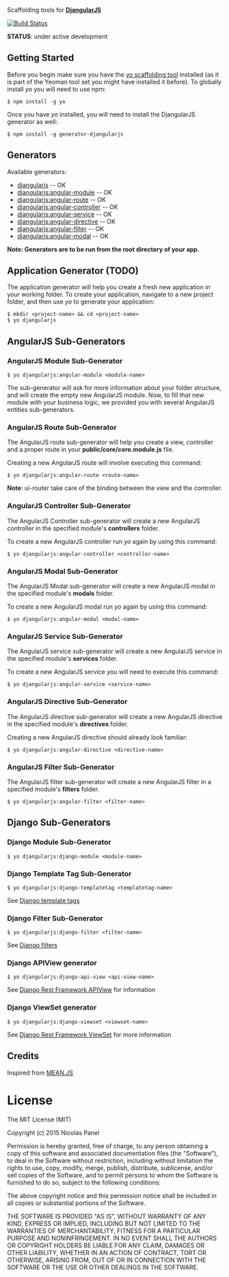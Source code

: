 Scaffolding tools for __[DjangularJS](https://github.com/nicolaspanel/djangularjs)__


[![Build Status](https://travis-ci.org/nicolaspanel/generator-djangularjs.png)](https://travis-ci.org/nicolaspanel/generator-djangularjs)

__STATUS__: under active development


## Getting Started

Before you begin make sure you have the [yo scaffolding tool](http://yeoman.io/generators/) installed (as it is part of the Yeoman tool set you might have installed it before). To globally install *yo* you will need to use npm:


```
$ npm install -g yo
```


Once you have *yo* installed, you will need to install the DjangularJS generator as well:


```
$ npm install -g generator-djangularjs
```

## Generators

Available generators:

* [djangularjs](#application-generator) -- OK
* [djangularjs:angular-module](#angularjs-module-sub-generator) -- OK
* [djangularjs:angular-route](#angularjs-route-sub-generator) -- OK
* [djangularjs:angular-controller](#angularjs-controller-sub-generator) -- OK
* [djangularjs:angular-service](#angularjs-service-sub-generator) -- OK
* [djangularjs:angular-directive](#angularjs-directive-sub-generator) -- OK
* [djangularjs:angular-filter](#angularjs-filter-sub-generator) -- OK
* [djangularjs:angular-modal](#angularjs-modal-sub-generator) -- OK


**Note: Generators are to be run from the root directory of your app.**


## Application Generator (TODO)

The application generator will help you create a fresh new application in your working folder. To create your application, navigate to a new project folder, and then use *yo* to generate your application:


```
$ mkdir <project-name> && cd <project-name>
$ yo djangularjs
```


## AngularJS Sub-Generators

### AngularJS Module Sub-Generator


```
$ yo djangularjs:angular-module <module-name>
```

The sub-generator will ask for more information about your folder structure, and will create the empty new AngularJS module. Now, to fill that new module with your business logic, we provided you with several AngularJS entities sub-generators.



### AngularJS Route Sub-Generator

The AngularJS route sub-generator will help you create a view, controller and a proper route in your **public/core/core.module.js** file. 

Creating a new AngularJS route will involve executing this command:


```
$ yo djangularjs:angular-route <route-name>
```

__Note__: ui-router take care of the binding between the view and the controller.


### AngularJS Controller Sub-Generator

The AngularJS Controller sub-generator will create a new AngularJS controller in the specified module's **controllers** folder. 

To create a new AngularJS controller run *yo* again by using this command:


```
$ yo djangularjs:angular-controller <controller-name>
```


### AngularJS Modal Sub-Generator

The AngularJS Modal sub-generator will create a new AngularJS modal in the specified module's **modals** folder.
 
 To create a new AngularJS modal run *yo* again by using this command:


```
$ yo djangularjs:angular-modal <modal-name>
```


### AngularJS Service Sub-Generator

The AngularJS service sub-generator will create a new AngularJS service in the specified module's **services** folder. 

To create a new AngularJS service you will need to execute this command:


```
$ yo djangularjs:angular-service <service-name>
```


### AngularJS Directive Sub-Generator

The AngularJS directive sub-generator will create a new AngularJS directive in the specified module's **directives** folder. 

Creating a new AngularJS directive should already look familiar:

```
$ yo djangularjs:angular-directive <directive-name>
```


### AngularJS Filter Sub-Generator

The AngularJS filter sub-generator will create a new AngularJS filter in a specified module's **filters** folder. 

```
$ yo djangularjs:angular-filter <filter-name>
```


## Django Sub-Generators

### Django Module Sub-Generator

```
$ yo djangularjs:django-module <module-name>
```


### Django Template Tag Sub-Generator

```
$ yo djangularjs:django-templatetag <templatetag-name>
```

See [Django template tags](https://docs.djangoproject.com/en/1.8/howto/custom-template-tags/#writing-custom-template-tags)


### Django Filter Sub-Generator

```
$ yo djangularjs:django-filter <filter-name>
```

See [Django filters](https://docs.djangoproject.com/en/1.8/howto/custom-template-tags/#writing-custom-template-filters)


### Django APIView generator

```
$ yo djangularjs:django-api-view <api-view-name>
```

See [Django Rest Framework APIView](http://www.django-rest-framework.org/api-guide/views/) for information


### Django ViewSet generator

```
$ yo djangularjs:django-viewset <viewset-name>
```

See [Django Rest Framework ViewSet](http://www.django-rest-framework.org/api-guide/viewsets/) for more information
 
 
## Credits

Inspired from [MEAN.JS](http://meanjs.org/)


# License

The MIT License (MIT)

Copyright (c) 2015 Nicolas Panel

Permission is hereby granted, free of charge, to any person obtaining a copy
of this software and associated documentation files (the "Software"), to deal
in the Software without restriction, including without limitation the rights
to use, copy, modify, merge, publish, distribute, sublicense, and/or sell
copies of the Software, and to permit persons to whom the Software is
furnished to do so, subject to the following conditions:

The above copyright notice and this permission notice shall be included in all
copies or substantial portions of the Software.

THE SOFTWARE IS PROVIDED "AS IS", WITHOUT WARRANTY OF ANY KIND, EXPRESS OR
IMPLIED, INCLUDING BUT NOT LIMITED TO THE WARRANTIES OF MERCHANTABILITY,
FITNESS FOR A PARTICULAR PURPOSE AND NONINFRINGEMENT. IN NO EVENT SHALL THE
AUTHORS OR COPYRIGHT HOLDERS BE LIABLE FOR ANY CLAIM, DAMAGES OR OTHER
LIABILITY, WHETHER IN AN ACTION OF CONTRACT, TORT OR OTHERWISE, ARISING FROM,
OUT OF OR IN CONNECTION WITH THE SOFTWARE OR THE USE OR OTHER DEALINGS IN THE
SOFTWARE.

